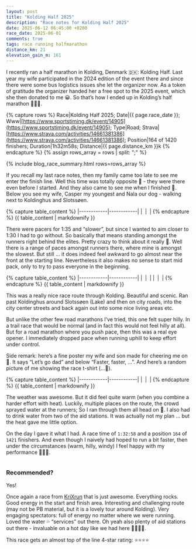 ```yaml
---
layout: post
title: "Kolding Half 2025"
description: "Race notes for Kolding Half 2025"
date: 2025-06-12 06:45:00 +0200
race_date: 2025-06-01
comments: true
tags: race running halfmarathon
distance_km: 21
elevation_gain_m: 161
---
```


I recently ran a half marathon in Kolding, Denmark 🇩🇰: Kolding Half. Last year my wife participated in the 2024 edition of the event there and since there were some bus logistics issues she let the organizer now. As a token of gratitude the organizer handed her a free spot to the 2025 event, which she then donated to me 😀. So that’s how I ended up in Kolding’s half marathon 🤗🕺🏼.

{% capture rows %}
Race|Kolding Half 2025;
Date|{{ page.race_date }};
Www|[https://www.sportstiming.dk/event/14905](https://www.sportstiming.dk/event/14905);
Type|Road;
Strava|[https://www.strava.com/activities/14661381386](https://www.strava.com/activities/14661381386);
Position|164 of 1420 finishers;
Duration|1h32m58s;
Distance|{{ page.distance_km }}k
{% endcapture %}
{% assign rows_array = rows | split: ";" %}

{% include blog_race_summary.html rows=rows_array %}

If you recall my last race notes, then my family came too late to see me enter the finish line. Well this time was totally opposite 🤭 - they were there even before I started. And they also came to see me when I finished 🤩. Below you see my wife, Casper my youngest and Nala our dog - walking next to Koldinghus and Slotssøen.

{% capture table_content %}
|------------|------------|
| <img src="/img_running/2025-06-12/IMG_5422.jpg" alt="" class="w-100 pl-2 pr-2" style="max-width: 350px" /> | <img src="/img_running/2025-06-12/IMG_5423.jpg" alt="" class="w-100 pl-2 pr-2" style="max-width: 350px" /> |
{% endcapture %}
{{ table_content | markdownify }}

There were pacers for 1:35 and “slower”, but since I wanted to aim closer to 1:30 I had to go without. So basically that means standing amongst the runners right behind the elites. Pretty crazy to think about it really 🤣. Well there is a range of paces amongst runners there, where mine is amongst the slowest. But still … it does indeed feel awkward to go almost near the front at the starting line. Nevertheless it also makes no sense to start mid pack, only to try to pass everyone in the beginning.

{% capture table_content %}
|------------|------------|
| <img src="/img_running/2025-06-12/IMG_5425.jpg" alt="" class="w-100 pl-2 pr-2" style="max-width: 350px" /> | <img src="/img_running/2025-06-12/IMG_5428.jpg" alt="" class="w-100 pl-2 pr-2" style="max-width: 350px" /> |
| <img src="/img_running/2025-06-12/IMG_5429.jpg" alt="" class="w-100 pl-2 pr-2" style="max-width: 350px" /> | <img src="/img_running/2025-06-12/IMG_5430.jpg" alt="" class="w-100 pl-2 pr-2" style="max-width: 350px" /> |
{% endcapture %}
{{ table_content | markdownify }}

This was a really nice race route through Kolding. Beautiful and scenic. Ran past Koldinghus around Slotssøen (Lake) and then on city roads, into the city center streets and back again out into some nice living areas etc. 

But unlike the other few road marathons I’ve tried, this one felt super hilly. In a trail race that would be normal (and in fact this would not feel hilly at all). But for a road marathon where you push pace, then this was a real eye opener. I immediately dropped pace when running uphill to keep effort under control.

Side remark: here’s a fine poster my wife and son made for cheering me on 🥲. It says “Let’s go dad” and below “Faster, faster, …”.  And here’s a random picture of me showing the race t-shirt (…🤣).

{% capture table_content %}
|------------|------------|
| <img src="/img_running/2025-06-12/IMG_5435.jpg" alt="" class="w-100 pl-2 pr-2" style="max-width: 350px" /> | <img src="/img_running/2025-06-12/IMG_5438.jpg" alt="" class="w-100 pl-2 pr-2" style="max-width: 350px" /> |
{% endcapture %}
{{ table_content | markdownify }}

The weather was awesome. But it did feel quite warm (when you combine a harder effort with heat). Luckily, multiple places on the route, the crowd sprayed water at the runners; So I ran through them all head on 🤣. I also had to drink water from two of the aid stations. It was actually not my plan … but the heat gave me little option.

On the day I gave it what I had. A race time of `1:32:58` and a position `164` of `1421` finishers. And even though I naively had hoped to run a bit faster, then under the circumstances (warm, hilly, windy) I feel happy with my performance 🤗🕺🏼.

<div style="text-align: center; margin-bottom: 1em;">
 <img src="/img_running/2025-06-12/IMG_5432.jpg" alt="" class="w-100 pl-2 pr-2" style="max-width: 350px" />
</div>

### Recommended?
Yes!

Once again a race from [KriXrun](https://krixrun.dk/) that is just awesome. Everything rocks. Good energy in the start and finish area. Interesting and challenging route (may not be PB material, but it is a lovely tour around Kolding). Very engaging spectators: full of energy no matter where we were running. Loved the water 💦 “services” out there. Oh yeah also plenty of aid stations out there - invaluable on a hot day like we had here 👌🏻👏🏻.

This race gets an almost top of the line 4-star rating: ⭐️⭐️⭐️⭐️